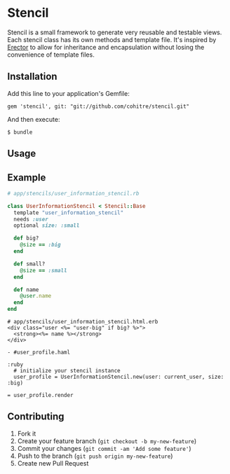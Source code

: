 # Stencil

Stencil is a small framework to generate very reusable and testable views. Each
stencil class has its own methods and template file. It's inspired by
[Erector](https://github.com/erector/erector) to allow for inheritance and
encapsulation without losing the convenience of template files.

## Installation

Add this line to your application's Gemfile:

    gem 'stencil', git: "git://github.com/cohitre/stencil.git"

And then execute:

    $ bundle

## Usage

## Example

```ruby
# app/stencils/user_information_stencil.rb

class UserInformationStencil < Stencil::Base
  template "user_information_stencil"
  needs :user
  optional size: :small

  def big?
    @size == :big
  end

  def small?
    @size == :small
  end

  def name
    @user.name
  end
end
```

```erb
# app/stencils/user_information_stencil.html.erb
<div class="user <%= "user-big" if big? %>">
  <strong><%= name %></strong>
</div>
```

```haml
- #user_profile.haml

:ruby
  # initialize your stencil instance
  user_profile = UserInformationStencil.new(user: current_user, size: :big)

= user_profile.render

```

## Contributing

1. Fork it
2. Create your feature branch (`git checkout -b my-new-feature`)
3. Commit your changes (`git commit -am 'Add some feature'`)
4. Push to the branch (`git push origin my-new-feature`)
5. Create new Pull Request
